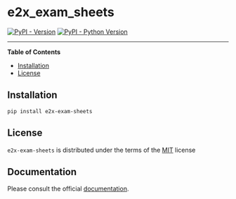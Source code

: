# e2x_exam_sheets

[![PyPI - Version](https://img.shields.io/pypi/v/e2x-exam-sheets.svg)](https://pypi.org/project/e2x-exam-sheets)
[![PyPI - Python Version](https://img.shields.io/pypi/pyversions/e2x-exam-sheets.svg)](https://pypi.org/project/e2x-exam-sheets)

-----

**Table of Contents**

- [Installation](#installation)
- [License](#license)

## Installation

```console
pip install e2x-exam-sheets
```

## License

`e2x-exam-sheets` is distributed under the terms of the [MIT](https://spdx.org/licenses/MIT.html) license

## Documentation

Please consult the official [documentation](https://e2x-exam-sheets.readthedocs.io/).